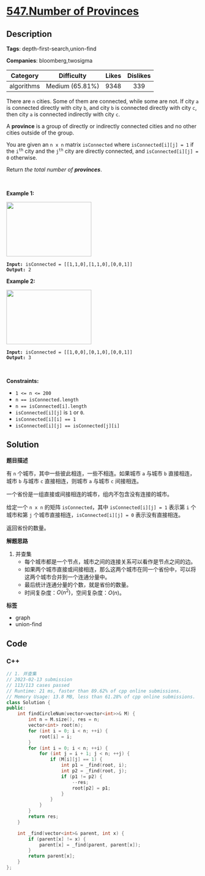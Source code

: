 # [547.Number of Provinces](https://leetcode.com/problems/number-of-provinces/description/)

## Description

**Tags**: depth-first-search,union-find

**Companies**: bloomberg,twosigma

|  Category  |   Difficulty    | Likes | Dislikes |
| :--------: | :-------------: | :---: | :------: |
| algorithms | Medium (65.81%) | 9348  |   339    |

<p>There are <code>n</code> cities. Some of them are connected, while some are not. If city <code>a</code> is connected directly with city <code>b</code>, and city <code>b</code> is connected directly with city <code>c</code>, then city <code>a</code> is connected indirectly with city <code>c</code>.</p>
<p>A <strong>province</strong> is a group of directly or indirectly connected cities and no other cities outside of the group.</p>
<p>You are given an <code>n x n</code> matrix <code>isConnected</code> where <code>isConnected[i][j] = 1</code> if the <code>i<sup>th</sup></code> city and the <code>j<sup>th</sup></code> city are directly connected, and <code>isConnected[i][j] = 0</code> otherwise.</p>
<p>Return <em>the total number of <strong>provinces</strong></em>.</p>
<p>&nbsp;</p>
<p><strong class="example">Example 1:</strong></p>
<img alt="" src="https://assets.leetcode.com/uploads/2020/12/24/graph1.jpg" style="width: 222px; height: 142px;" />
<pre><code><strong>Input:</strong> isConnected = [[1,1,0],[1,1,0],[0,0,1]]
<strong>Output:</strong> 2</code></pre>
<p><strong class="example">Example 2:</strong></p>
<img alt="" src="https://assets.leetcode.com/uploads/2020/12/24/graph2.jpg" style="width: 222px; height: 142px;" />
<pre><code><strong>Input:</strong> isConnected = [[1,0,0],[0,1,0],[0,0,1]]
<strong>Output:</strong> 3</code></pre>
<p>&nbsp;</p>
<p><strong>Constraints:</strong></p>
<ul>
  <li><code>1 &lt;= n &lt;= 200</code></li>
  <li><code>n == isConnected.length</code></li>
  <li><code>n == isConnected[i].length</code></li>
  <li><code>isConnected[i][j]</code> is <code>1</code> or <code>0</code>.</li>
  <li><code>isConnected[i][i] == 1</code></li>
  <li><code>isConnected[i][j] == isConnected[j][i]</code></li>
</ul>

## Solution

**题目描述**

有 `n` 个城市，其中一些彼此相连，一些不相连。如果城市 `a` 与城市 `b` 直接相连，城市 `b` 与城市 `c` 直接相连，则城市 `a` 与城市 `c` 间接相连。

一个省份是一组直接或间接相连的城市，组内不包含没有连接的城市。

给定一个 `n x n` 的矩阵 `isConnected`，其中 `isConnected[i][j] = 1` 表示第 `i` 个城市和第 `j` 个城市直接相连，`isConnected[i][j] = 0` 表示没有直接相连。

返回省份的数量。

**解题思路**

1. 并查集
   - 每个城市都是一个节点，城市之间的连接关系可以看作是节点之间的边。
   - 如果两个城市直接或间接相连，那么这两个城市在同一个省份中，可以将这两个城市合并到一个连通分量中。
   - 最后统计连通分量的个数，就是省份的数量。
   - 时间复杂度：$O(n^2)$，空间复杂度：$O(n)$。

**标签**

- graph
- union-find

<!-- code start -->
## Code

### C++

```cpp
// 1. 并查集
// 2023-02-13 submission
// 113/113 cases passed
// Runtime: 21 ms, faster than 89.62% of cpp online submissions.
// Memory Usage: 13.8 MB, less than 61.28% of cpp online submissions.
class Solution {
public:
    int findCircleNum(vector<vector<int>>& M) {
        int n = M.size(), res = n;
        vector<int> root(n);
        for (int i = 0; i < n; ++i) {
            root[i] = i;
        }
        for (int i = 0; i < n; ++i) {
            for (int j = i + 1; j < n; ++j) {
                if (M[i][j] == 1) {
                    int p1 = _find(root, i);
                    int p2 = _find(root, j);
                    if (p1 != p2) {
                        --res;
                        root[p2] = p1;
                    }
                }
            }
        }
        return res;
    }

    int _find(vector<int>& parent, int x) {
        if (parent[x] != x) {
            parent[x] = _find(parent, parent[x]);
        }
        return parent[x];
    }
};
```

<!-- code end -->
